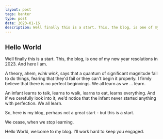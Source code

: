 ```yaml
---
layout: post
tags: banter
type: post
date: 2023-01-16
description: Well finally this is a start. This, the blog, is one of my new year resolutions in 2023. And here I am. 
---
```

## Hello World
Well finally this is a start. This, the blog, is one of my new year resolutions in 2023. And here I am. 

A theory, ahem, *wink wink*, says that a quantum of significant magnitude fail to do things, fearing that they'd fail or they can't begin it properly. I firmly believe that there is no perfect beginnings. We all learn as we ... learn. 

An infant learns to talk, learns to walk, learns to eat, learns everything. And if we cerefully look into it, we'd notice that the infant never started anything with perfection. We all learn.

So, here is my blog, perhaps not a great start - but this is a start.

We cease, when we stop learning.

Hello World, welcome to my blog. I'll work hard to keep you engaged.
